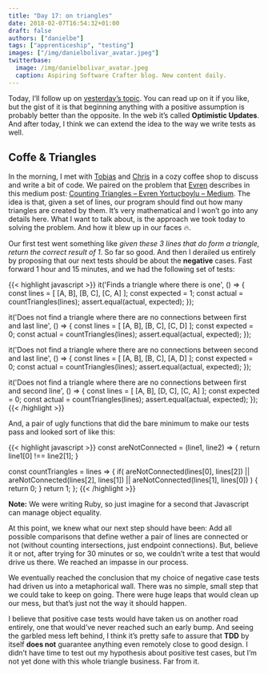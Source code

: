 ```yaml
---
title: "Day 17: on triangles"
date: 2018-02-07T16:54:32+01:00
draft: false
authors: ["danielbe"]
tags: ["apprenticeship", "testing"]
images: ["/img/danielbolivar_avatar.jpeg"]
twitterbase: 
  image: /img/danielbolivar_avatar.jpeg
  caption: Aspiring Software Crafter blog. New content daily.
---
```


Today, I’ll follow up on [yesterday’s topic](https://www.dabolivar.com/posts/day-16/). You can read up on it if you like, but the gist of it is that beginning anything with a positive assumption is probably better than the opposite. In the web it’s called **Optimistic Updates**. And after today, I think we can extend the idea to the way we write tests as well. 

## Coffe & Triangles
In the morning, I met with  [Tobias](https://twitter.com/tpflug) and [Chris](https://twitter.com/c089) in a cozy coffee shop to discuss and write a bit of code. We paired on the problem that [Evren](https://twitter.com/yortuc) describes in this medium post:  [Counting Triangles – Evren Yortuçboylu – Medium](https://medium.com/@yortuc/counting-triangles-8c92ab998682). The idea is that, given a set of lines, our program should find out how many triangles are created by them. It’s very mathematical and I won’t go into any details here. What I want to talk about, is the approach we took today to solving the problem. And how it blew up in our faces 🔥.

Our first test went something like _given these 3 lines that do form a triangle, return the correct result of 1_. So far so good. And then I derailed us entirely by proposing that our next tests should be about the **negative** cases. Fast forward 1 hour and 15 minutes, and we had the following set of tests: 

{{< highlight javascript >}}
it('Finds a triangle where there is one', () => {
  const lines = [
    [A, B],
    [B, C],
    [C, A]
  ];
  const expected = 1;
  const actual = countTriangles(lines);
  assert.equal(actual, expected);
});

it('Does not find a triangle where there are no connections between first and last line', () => {
  const lines = [
    [A, B],
    [B, C],
    [C, D]
  ];
  const expected = 0;
  const actual = countTriangles(lines);
  assert.equal(actual, expected);
});

it('Does not find a triangle where there are no connections between second and last line', () => {
  const lines = [
    [A, B],
    [B, C],
    [A, D]
  ];
  const expected = 0;
  const actual = countTriangles(lines);
  assert.equal(actual, expected);
});

it('Does not find a triangle where there are no connections between first and second line', () => {
  const lines = [
    [A, B],
    [D, C],
    [C, A]
  ];
  const expected = 0;
  const actual = countTriangles(lines);
  assert.equal(actual, expected);
});
{{< /highlight >}}

And, a pair of ugly functions that did the bare minimum to make our tests pass and looked sort of like this: 

{{< highlight javascript >}}
const areNotConnected = (line1, line2) => {
  return line1[0] !== line2[1];
}

const countTriangles = lines => {
  if(
    areNotConnected(lines[0], lines[2]) ||
    areNotConnected(lines[2], lines[1]) ||
    areNotConnected(lines[1], lines[0])
  ) {
    return 0;
  }
  return 1;
};
{{< /highlight >}}

**Note:** We were writing Ruby, so just imagine for a second that Javascript can manage object equality.

At this point, we knew what our next step should have been: Add all possible comparisons that define wether a pair of lines are connected or not (without counting intersections, just endpoint connections). But, believe it or not, after trying for 30 minutes or so, we couldn’t write a test that would drive us there. We reached an impasse in our process. 

We eventually reached the conclusion that my choice of negative case tests had driven us into a metaphorical wall. There was no simple, small step that we could take to keep on going. There were huge leaps that would clean up our mess, but that’s just not the way it should happen. 

I believe that positive case tests would have taken us on another road entirely, one that would’ve never reached such an early bump. And seeing the garbled mess left behind, I think it’s pretty safe to assure that **TDD** by itself **does not** guarantee anything even remotely close to good design. I didn’t have time to test out my hypothesis about positive test cases, but I’m not yet done with this whole triangle business. Far from it. 